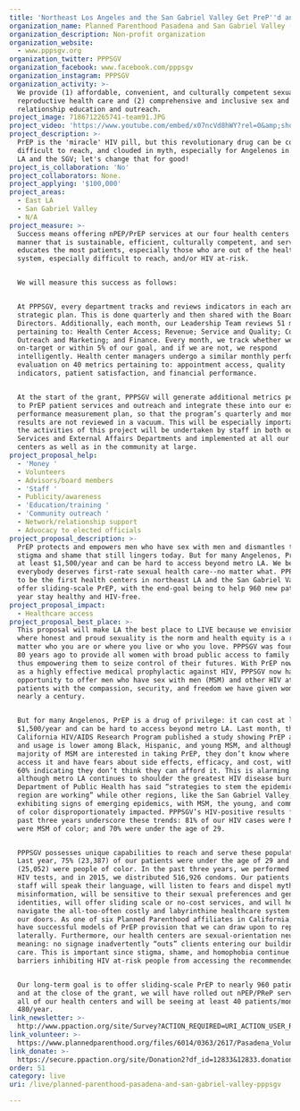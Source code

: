 ```yaml
---
title: 'Northeast Los Angeles and the San Gabriel Valley Get PreP''d and PEP''d!! '
organization_name: Planned Parenthood Pasadena and San Gabriel Valley (PPPSGV)
organization_description: Non-profit organization
organization_website:
  - www.pppsgv.org
organization_twitter: PPPSGV
organization_facebook: www.facebook.com/pppsgv
organization_instagram: PPPSGV
organization_activity: >-
  We provide (1) affordable, convenient, and culturally competent sexual and
  reproductive health care and (2) comprehensive and inclusive sex and
  relationship education and outreach.
project_image: 7186712265741-team91.JPG
project_video: 'https://www.youtube.com/embed/x07ncVd8hWY?rel=0&amp;showinfo=0'
project_description: >-
  PrEP is the 'miracle' HIV pill, but this revolutionary drug can be costly,
  difficult to reach, and clouded in myth, especially for Angelenos in northeast
  LA and the SGV; let's change that for good!
project_is_collaboration: 'No'
project_collaborators: None.
project_applying: '$100,000'
project_areas:
  - East LA
  - San Gabriel Valley
  - N/A
project_measure: >-
  Success means offering nPEP/PrEP services at our four health centers in a
  manner that is sustainable, efficient, culturally competent, and serves and
  educates the most patients, especially those who are out of the healthcare
  system, especially difficult to reach, and/or HIV at-risk.  


  We will measure this success as follows: 


  At PPPSGV, every department tracks and reviews indicators in each area of our
  strategic plan. This is done quarterly and then shared with the Board of
  Directors. Additionally, each month, our Leadership Team reviews 51 metrics
  pertaining to: Health Center Access; Revenue; Service and Quality; Compliance;
  Outreach and Marketing; and Finance. Every month, we track whether we are
  on-target or within 5% of our goal, and if we are not, we respond
  intelligently. Health center managers undergo a similar monthly performance
  evaluation on 40 metrics pertaining to: appointment access, quality
  indicators, patient satisfaction, and financial performance. 


  At the start of the grant, PPPSGV will generate additional metrics pertaining
  to PrEP patient services and outreach and integrate these into our existing
  performance measurement plan, so that the program’s quarterly and monthly
  results are not reviewed in a vacuum. This will be especially important since
  the activities of this project will be undertaken by staff in both our Patient
  Services and External Affairs Departments and implemented at all our health
  centers as well as in the community at large.
project_proposal_help:
  - 'Money '
  - Volunteers
  - Advisors/board members
  - 'Staff '
  - Publicity/awareness
  - 'Education/training '
  - 'Community outreach '
  - Network/relationship support
  - Advocacy to elected officials
project_proposal_description: >-
  PrEP protects and empowers men who have sex with men and dismantles the sexual
  stigma and shame that still lingers today. But for many Angelenos, PrEP costs
  at least $1,500/year and can be hard to access beyond metro LA. We believe
  everybody deserves first-rate sexual health care--no matter what. PPPSGV aims
  to be the first health centers in northeast LA and the San Gabriel Valley to
  offer sliding-scale PrEP, with the end-goal being to help 960 new patients per
  year stay healthy and HIV-free.
project_proposal_impact:
  - Healthcare access
project_proposal_best_place: >-
  This proposal will make LA the best place to LIVE because we envision a place
  where honest and proud sexuality is the norm and health equity is a reality—no
  matter who you are or where you live or who you love. PPPSGV was founded over
  80 years ago to provide all women with broad public access to family planning,
  thus empowering them to seize control of their futures. With PrEP now proven
  as a highly effective medical prophylactic against HIV, PPPSGV now has the
  opportunity to offer men who have sex with men (MSM) and other HIV at-risk
  patients with the compassion, security, and freedom we have given women for
  nearly a century. 


  But for many Angelenos, PrEP is a drug of privilege: it can cost at least
  $1,500/year and can be hard to access beyond metro LA. Last month, the
  California HIV/AIDS Research Program published a study showing PrEP awareness
  and usage is lower among Black, Hispanic, and young MSM, and although the
  majority of MSM are interested in taking PrEP, they don’t know where or how to
  access it and have fears about side effects, efficacy, and cost, with nearly
  60% indicating they don’t think they can afford it. This is alarming because,
  although metro LA continues to shoulder the greatest HIV disease burden, the
  Department of Public Health has said “strategies to stem the epidemic in this
  region are working” while other regions, like the San Gabriel Valley, are
  exhibiting signs of emerging epidemics, with MSM, the young, and communities
  of color disproportionately impacted. PPPSGV’s HIV-positive results from the
  past three years underscore these trends: 81% of our HIV cases were MSM; 57%
  were MSM of color; and 70% were under the age of 29. 


  PPPSGV possesses unique capabilities to reach and serve these populations.
  Last year, 75% (23,387) of our patients were under the age of 29 and 81%
  (25,052) were people of color. In the past three years, we performed 32,409
  HIV tests, and in 2015, we distributed 516,926 condoms. Our patients know our
  staff will speak their language, will listen to fears and dispel myths and
  misinformation, will be sensitive to their sexual preferences and gender
  identities, will offer sliding scale or no-cost services, and will help them
  navigate the all-too-often costly and labyrinthine healthcare system beyond
  our doors. As one of six Planned Parenthood affiliates in California, we also
  have successful models of PrEP provision that we can draw upon to replicate
  laterally. Furthermore, our health centers are sexual-orientation neutral,
  meaning: no signage inadvertently “outs” clients entering our buildings for
  care. This is important since stigma, shame, and homophobia continue to be key
  barriers inhibiting HIV at-risk people from accessing the recommended care.  


  Our long-term goal is to offer sliding-scale PrEP to nearly 960 patients/year,
  and at the close of the grant, we will have rolled out nPEP/PReP services at
  all of our health centers and will be seeing at least 40 patients/month or
  480/year.
link_newsletter: >-
  http://www.ppaction.org/site/Survey?ACTION_REQUIRED=URI_ACTION_USER_REQUESTS&SURVEY_ID=4238&_ga=1.126581769.56550533.1472791199
link_volunteer: >-
  https://www.plannedparenthood.org/files/6014/0363/2617/Pasadena_Volunteer_Application2014.pdf#sthash.WLZgYaP2.dpuf
link_donate: >-
  https://secure.ppaction.org/site/Donation2?df_id=12833&12833.donation=form1&s_src=Evergreen_c3_PPDirected_banner&s_designeeid=1083&_ga=1.97325851.56550533.1472791199
order: 51
category: live
uri: /live/planned-parenthood-pasadena-and-san-gabriel-valley-pppsgv

---
```

